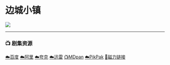 # 边城小镇

![](/image/边城小镇.jpg)

----

### 📺 剧集资源  <Badge type="warning" text="漫迪MDsub" />
[☁️百度](https://pan.baidu.com/s/1U8NoBjGiIVBiZn96636Bdw?pwd=en4m) [☁️阿里](https://www.aliyundrive.com/s/SPXDigvaniy) [☁️夸克](https://pan.quark.cn/s/a66980596e40) [☁️迅雷](https://pan.xunlei.com/s/VNnhMNlP3O9ZSKVEbPuSpK3vA1?pwd=c6bw#) [📺MDpan](https://pan.mdsub.top/%E8%BE%B9%E5%9F%8E%E5%B0%8F%E9%95%87) [☁️PikPak](https://mypikpak.com/s/VNmWY7HEmCE_NoqgzYSNh643o1) [🧲磁力链接](magnet:?xt=urn:btih:989023ea525edbba0e28d97d82923ebd79e49fe2)